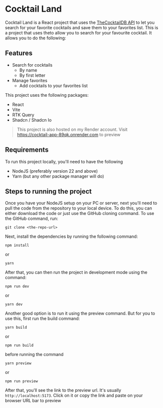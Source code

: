 # Cocktail Land

Cocktail Land is a React project that uses the [TheCocktailDB API](https://www.thecocktaildb.com/api.php)  to let you search for your favorite cocktails and save them to your favorites list.
This is a project that uses theto allow you to search for your favourite cocktail.
It allows you to do the following:

## Features
- Search for cocktails
  - By name
  - By first letter
- Manage favorites
  - Add cocktails to your favorites list

This project uses the following packages:
- React
- Vite
- RTK Query
- Shadcn / Shadcn Io

> This project is also hosted on my Render account.
> Visit https://cocktail-app-89qk.onrender.com to preview

## Requirements

To run this project locally, you'll need to have the following

- NodeJS (preferably version 22 and above)
- Yarn (but any other package manager will do)

## Steps to running the project

Once you have your NodeJS setup on your PC or server, next you'll need to pull the code from the repository to your local device. To do this, you can either download the code or just use the GitHub cloning command.
To use the GitHub command, run:

```
git clone <the-repo-url>
```

Next, install the dependencies by running the following command:

```
npm install
```

or

```
yarn
```

After that, you can then run the project in development mode using the command:

```
npm run dev
```

or

```
yarn dev
```

Another good option is to run it using the preview command. But for you to use this, first run the build command:

```
yarn build
```

or

```
npm run build
```

before running the command

```
yarn preview
```

or

```
npm run preview
```

After that, you'll see the link to the preview url. It's usually `http://localhost:5173`. Click on it or copy the link and paste on your browser URL bar to preview
